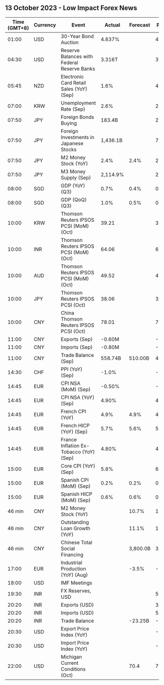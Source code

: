 ## 13 October 2023 - Low Impact Forex News

| Time (GMT+8) | Currency | Event | Actual | Forecast | Previous |
|------|----------|-------|--------|----------|----------|
| 01:00 | USD | 30-Year Bond Auction | 4.837% |  | 4.345% |
| 04:30 | USD | Reserve Balances with Federal Reserve Banks | 3.316T |  | 3.241T |
| 05:45 | NZD | Electronic Card Retail Sales (YoY) (Sep) | 1.6% |  | 4.2% |
| 07:00 | KRW | Unemployment Rate (Sep) | 2.6% |  | 2.4% |
| 07:50 | JPY | Foreign Bonds Buying | 183.4B |  | 297.1B |
| 07:50 | JPY | Foreign Investments in Japanese Stocks | 1,436.1B |  | 71.0B |
| 07:50 | JPY | M2 Money Stock (YoY) | 2.4% | 2.4% | 2.5% |
| 07:50 | JPY | M3 Money Supply (Sep) | 2,114.9% |  | 2,112.2% |
| 08:00 | SGD | GDP (YoY) (Q3) | 0.7% | 0.4% | 0.5% |
| 08:00 | SGD | GDP (QoQ) (Q3) | 1.0% | 0.5% | 0.1% |
| 10:00 | KRW | Thomson Reuters IPSOS PCSI (MoM) (Oct) | 39.21 |  | 38.79 |
| 10:00 | INR | Thomson Reuters IPSOS PCSI (MoM) (Oct) | 64.06 |  | 62.21 |
| 10:00 | AUD | Thomson Reuters IPSOS PCSI (MoM) (Oct) | 49.52 |  | 49.40 |
| 10:00 | JPY | Thomson Reuters IPSOS PCSI (Oct) | 38.06 |  | 38.58 |
| 10:00 | CNY | China Thomson Reuters IPSOS PCSI (Oct) | 78.01 |  | 72.38 |
| 11:00 | CNY | Exports (Sep) | -0.60M |  | -3.20M |
| 11:00 | CNY | Imports (Sep) | -0.80M |  | -1.60M |
| 11:00 | CNY | Trade Balance (Sep) | 558.74B | 510.00B | 488.00B |
| 14:30 | CHF | PPI (YoY) (Sep) | -1.0% |  | -0.8% |
| 14:45 | EUR | CPI NSA (MoM) (Sep) | -0.50% |  | -0.50% |
| 14:45 | EUR | CPI NSA (YoY) (Sep) | 4.90% |  | 4.90% |
| 14:45 | EUR | French CPI (YoY) | 4.9% | 4.9% | 4.9% |
| 14:45 | EUR | French HICP (YoY) (Sep) | 5.7% | 5.6% | 5.7% |
| 14:45 | EUR | France Inflation Ex-Tobacco (YoY) (Sep) | 4.80% |  | 4.80% |
| 15:00 | EUR | Core CPI (YoY) (Sep) | 5.8% |  | 6.1% |
| 15:00 | EUR | Spanish CPI (MoM) (Sep) | 0.2% | 0.2% | 0.5% |
| 15:00 | EUR | Spanish HICP (MoM) (Sep) | 0.6% | 0.6% | 0.5% |
| 46 min | CNY | M2 Money Stock (YoY) |  | 10.7% | 10.6% |
| 46 min | CNY | Outstanding Loan Growth (YoY) |  | 11.1% | 11.1% |
| 46 min | CNY | Chinese Total Social Financing |  | 3,800.0B | 3,120.0B |
| 17:00 | EUR | Industrial Production (YoY) (Aug) |  | -3.5% | -2.2% |
| 18:00 | USD | IMF Meetings |  |  |  |
| 19:30 | INR | FX Reserves, USD |  |  | 586.91B |
| 20:20 | INR | Exports (USD) |  |  | 34.48B |
| 20:20 | INR | Imports (USD) |  |  | 58.64B |
| 20:20 | INR | Trade Balance |  | -23.25B | -24.16B |
| 20:30 | USD | Export Price Index (YoY) |  |  | -5.5% |
| 20:30 | USD | Import Price Index (YoY) |  |  | -3.0% |
| 22:00 | USD | Michigan Current Conditions (Oct) |  | 70.4 | 71.4 |
